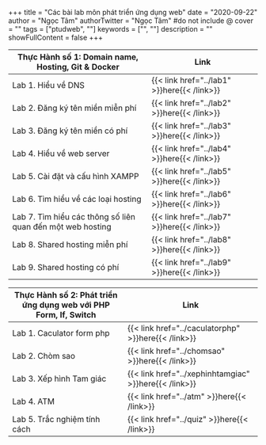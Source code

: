 +++
title = "Các bài lab môn phát triển ứng dụng web"
date = "2020-09-22"
author = "Ngọc Tâm"
authorTwitter = "Ngọc Tâm" #do not include @
cover = ""
tags = ["ptudweb", ""]
keywords = ["", ""]
description = ""
showFullContent = false
+++

| Thực Hành số 1: Domain name, Hosting, Git & Docker    |  Link   |
| --- | --- |
| Lab 1. Hiểu về DNS    | {{< link href="../lab1" >}}here{{< /link>}} |
|  Lab 2. Đăng ký tên miền miễn phí   |  {{< link href="../lab2" >}}here{{< /link>}}   |
|  Lab 3. Đăng ký tên miền có phí  |  {{< link href="../lab3" >}}here{{< /link>}}   |
|  Lab 4. Hiểu về web server   |  {{< link href="../lab4" >}}here{{< /link>}}   |
|  Lab 5. Cài đặt và cấu hình XAMPP   |  {{< link href="../lab5" >}}here{{< /link>}}   |
| Lab 6. Tìm hiểu về các loại hosting    | {{< link href="../lab6" >}}here{{< /link>}} |
|  Lab 7. Tìm hiểu các thông số liên quan đến một web hosting   |  {{< link href="../lab7" >}}here{{< /link>}}   |
|  Lab 8. Shared hosting miễn phí  |  {{< link href="../lab8" >}}here{{< /link>}}   |
|  Lab 9. Shared hosting có phí   |  {{< link href="../lab9" >}}here{{< /link>}}   |

| Thực Hành số 2: Phát triển ứng dụng web với PHP Form, If, Switch    |  Link   |
| --- | --- |
|  Lab 1. Caculator form php  |  {{< link href="../caculatorphp" >}}here{{< /link>}}   |
|  Lab 2. Chòm sao  |  {{< link href="../chomsao" >}}here{{< /link>}}   |
|  Lab 3. Xếp hình Tam giác  |  {{< link href="../xephinhtamgiac" >}}here{{< /link>}}   |
|  Lab 4. ATM  |  {{< link href="../atm" >}}here{{< /link>}}   |
|  Lab 5. Trắc nghiệm tính cách  |  {{< link href="../quiz" >}}here{{< /link>}}   |